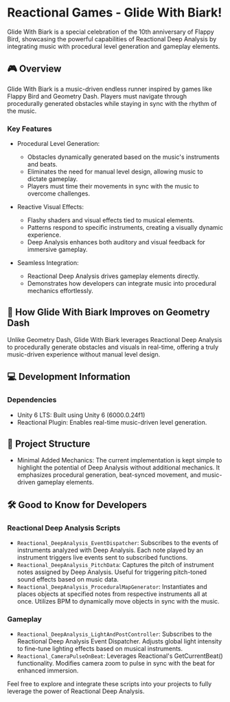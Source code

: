 # Reactional Games - Glide With Biark!

Glide With Biark is a special celebration of the 10th anniversary of Flappy Bird, showcasing the powerful capabilities of Reactional Deep Analysis by integrating music with procedural level generation and gameplay elements.

## 🎮 Overview

Glide With Biark is a music-driven endless runner inspired by games like Flappy Bird and Geometry Dash. Players must navigate through procedurally generated obstacles while staying in sync with the rhythm of the music.

### Key Features

- Procedural Level Generation:
  - Obstacles dynamically generated based on the music's instruments and beats.
  - Eliminates the need for manual level design, allowing music to dictate gameplay.
  - Players must time their movements in sync with the music to overcome challenges.

- Reactive Visual Effects:
  - Flashy shaders and visual effects tied to musical elements.
  - Patterns respond to specific instruments, creating a visually dynamic experience.
  - Deep Analysis enhances both auditory and visual feedback for immersive gameplay.

- Seamless Integration:
  - Reactional Deep Analysis drives gameplay elements directly.
  - Demonstrates how developers can integrate music into procedural mechanics effortlessly.

## 🚀 How Glide With Biark Improves on Geometry Dash

Unlike Geometry Dash, Glide With Biark leverages Reactional Deep Analysis to procedurally generate obstacles and visuals in real-time, offering a truly music-driven experience without manual level design.

## 💻 Development Information

### Dependencies

- Unity 6 LTS: Built using Unity 6 (6000.0.24f1)
- Reactional Plugin: Enables real-time music-driven level generation.

## 📂 Project Structure

- Minimal Added Mechanics: The current implementation is kept simple to highlight the potential of Deep Analysis without additional mechanics. It emphasizes procedural generation, beat-synced movement, and music-driven gameplay elements.

## 🛠️ Good to Know for Developers

### Reactional Deep Analysis Scripts

- `Reactional_DeepAnalysis_EventDispatcher`: Subscribes to the events of instruments analyzed with Deep Analysis. Each note played by an instrument triggers live events sent to subscribed functions.
- `Reactional_DeepAnalysis_PitchData`: Captures the pitch of instrument notes assigned by Deep Analysis. Useful for triggering pitch-toned sound effects based on music data.
- `Reactional_DeepAnalysis_ProceduralMapGenerator`: Instantiates and places objects at specified notes from respective instruments all at once. Utilizes BPM to dynamically move objects in sync with the music.

### Gameplay

- `Reactional_DeepAnalysis_LightAndPostController`: Subscribes to the Reactional Deep Analysis Event Dispatcher. Adjusts global light intensity to fine-tune lighting effects based on musical instruments.
- `Reactional_CameraPulseOnBeat`: Leverages Reactional's GetCurrentBeat() functionality. Modifies camera zoom to pulse in sync with the beat for enhanced immersion.


Feel free to explore and integrate these scripts into your projects to fully leverage the power of Reactional Deep Analysis.

